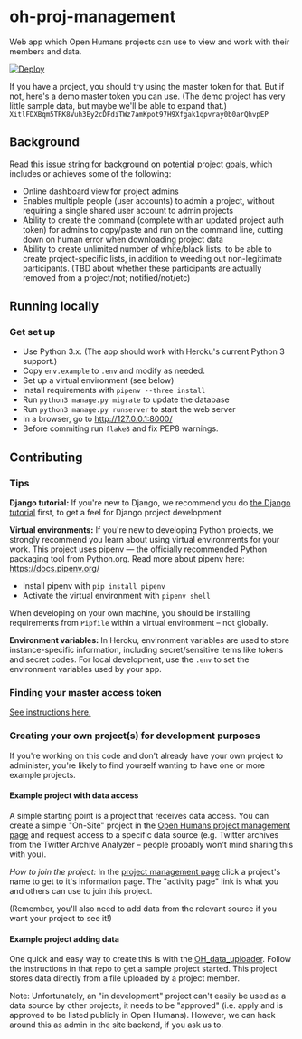 # oh-proj-management

Web app which Open Humans projects can use to view and work with their members and data.

[![Deploy](https://www.herokucdn.com/deploy/button.svg)](https://heroku.com/deploy)

If you have a project, you should try using the master token for that. But if not, here's a demo master token you can use. (The demo project has very little sample data, but maybe we'll be able to expand that.) `XitlFDXBqm5TRK8Vuh3Ey2cDFdiTWz7amKpot97H9Xfgak1qpvray0b0arQhvpEP`

## Background

Read [this issue string](https://github.com/OpenHumans/open-humans/issues/690) for background on potential project goals, which includes or achieves some of the following:

* Online dashboard view for project admins
* Enables multiple people (user accounts) to admin a project, without requiring a single shared user account to admin projects
* Ability to create the command (complete with an updated project auth token) for admins to copy/paste and run on the command line, cutting down on human error when downloading project data
* Ability to create unlimited number of white/black lists, to be able to create project-specific lists, in addition to weeding out non-legitimate participants. (TBD about whether these participants are actually removed from a project/not; notified/not/etc)

## Running locally

### Get set up

 * Use Python 3.x. (The app should work with Heroku's current Python 3 support.)
 * Copy `env.example` to `.env` and modify as needed.
 * Set up a virtual environment (see below)
 * Install requirements with `pipenv --three install`
 * Run `python3 manage.py migrate` to update the database
 * Run `python3 manage.py runserver` to start the web server
 * In a browser, go to http://127.0.0.1:8000/
 * Before commiting run `flake8` and fix PEP8 warnings.

## Contributing

### Tips

**Django tutorial:** If you're new to Django, we recommend you do [the Django tutorial](https://docs.djangoproject.com/en/2.0/intro/tutorial01/) first, to get a feel for Django project development

**Virtual environments:** If you're new to developing Python projects, we strongly recommend you learn about using virtual environments for your work.
  This project uses pipenv — the officially recommended Python packaging tool from Python.org. Read more about pipenv here: https://docs.pipenv.org/

  * Install pipenv with `pip install pipenv`
  * Activate the virtual environment with `pipenv shell`

  When developing on your own machine, you should be installing requirements from `Pipfile` within a virtual environment – not globally.

**Environment variables:** In Heroku, environment variables are used to store instance-specific information, including secret/sensitive items like tokens and secret codes. For local development, use the `.env` to set the environment variables used by your app.

### Finding your master access token

[See instructions here.](https://github.com/OpenHumans/open-humans/wiki/Master-Access-Tokens)

### Creating your own project(s) for development purposes

If you're working on this code and don't already have your own project to administer, you're likely to find yourself wanting to have one or more example projects.

#### Example project with data access 

A simple starting point is a project that receives data access. You can create a simple "On-Site" project in the [Open Humans project management page](https://www.openhumans.org/direct-sharing/projects/manage/) and request access to a specific data source (e.g. Twitter archives from the Twitter Archive Analyzer – people probably won't mind sharing this with you).

*How to join the project:* In the [project management page](https://www.openhumans.org/direct-sharing/projects/manage/) click a project's name to get to it's information page. The "activity page" link is what you and others can use to join this project.

(Remember, you'll also need to add data from the relevant source if you want your project to see it!)

#### Example project adding data

One quick and easy way to create this is with the [OH_data_uploader](https://github.com/gedankenstuecke/oh_data_uploader). Follow the instructions in that repo to get a sample project started. This project stores data directly from a file uploaded by a project member.

Note: Unfortunately, an "in development" project can't easily be used as a data source by other projects, it needs to be "approved" (i.e. apply and is approved to be listed publicly in Open Humans). However, we can hack around this as admin in the site backend, if you ask us to.
